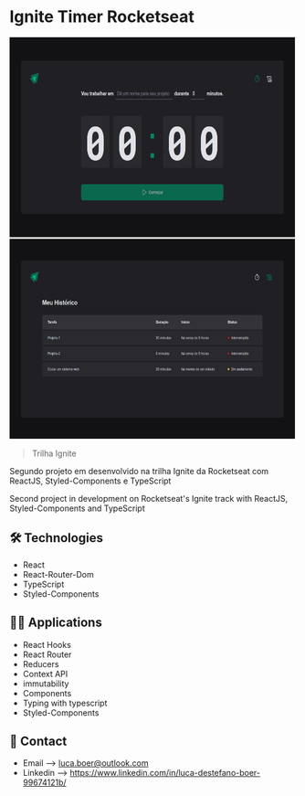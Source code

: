 # Ignite Timer Rocketseat

<span align="center">
    <img width="500" height="350" src="./github/preview1.png">
    <img width="500" height="350" src="./github/preview2.png">
</span>
    
</p>

> Trilha Ignite

Segundo projeto em desenvolvido na trilha Ignite da Rocketseat com ReactJS, Styled-Components e TypeScript

Second project in development on Rocketseat's Ignite track with ReactJS, Styled-Components and TypeScript

## 🛠 Technologies

- React
- React-Router-Dom
- TypeScript
- Styled-Components

## 🧑‍💻 Applications

- React Hooks
- React Router
- Reducers
- Context API
- immutability
- Components
- Typing with typescript
- Styled-Components

## 💛 Contact

- Email --> luca.boer@outlook.com
- Linkedin --> https://www.linkedin.com/in/luca-destefano-boer-99674121b/
